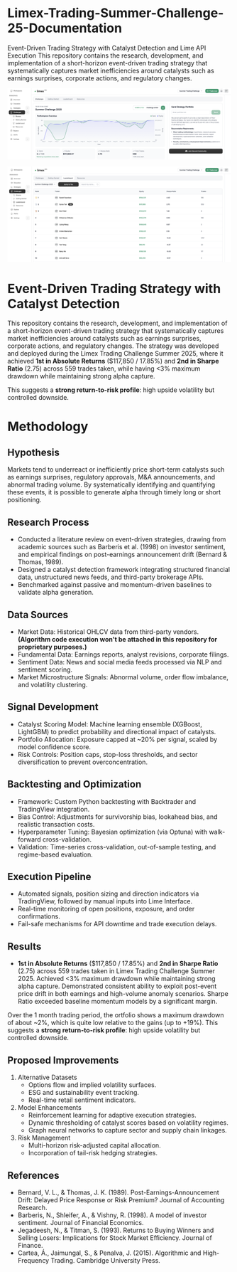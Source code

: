 # Limex-Trading-Summer-Challenge-25-Documentation
Event-Driven Trading Strategy with Catalyst Detection and Lime API Execution This repository contains the research, development, and implementation of a short-horizon event-driven trading strategy that systematically captures market inefficiencies around catalysts such as earnings surprises, corporate actions, and regulatory changes.

![Portfolio Results](./Limex_Trading_Summer25_Results.png)

![Leaderboard Results](./Limex_Trading_Summer25_Leaderboard.png)

# Event-Driven Trading Strategy with Catalyst Detection
This repository contains the research, development, and implementation of a short-horizon event-driven trading strategy that systematically captures market inefficiencies around catalysts such as earnings surprises, corporate actions, and regulatory changes. The strategy was developed and deployed during the Limex Trading Challenge Summer 2025, where it achieved **1st in Absolute Returns** ($117,850 / 17.85%) and **2nd in Sharpe Ratio** (2.75) across 559 trades taken, while having <3% maximum drawdown while maintaining strong alpha capture.

This suggests a **strong return-to-risk profile**: high upside volatility but controlled downside.

# Methodology
## Hypothesis
Markets tend to underreact or inefficiently price short-term catalysts such as earnings surprises, regulatory approvals, M&A announcements, and abnormal trading volume. By systematically identifying and quantifying these events, it is possible to generate alpha through timely long or short positioning.

## Research Process
* Conducted a literature review on event-driven strategies, drawing from academic sources such as Barberis et al. (1998) on investor sentiment, and empirical findings on post-earnings announcement drift (Bernard & Thomas, 1989).
* Designed a catalyst detection framework integrating structured financial data, unstructured news feeds, and third-party brokerage APIs.
* Benchmarked against passive and momentum-driven baselines to validate alpha generation.

## Data Sources
* Market Data: Historical OHLCV data from third-party vendors. **(Algorithm code execution won't be attached in this repository for proprietary purposes.)**
* Fundamental Data: Earnings reports, analyst revisions, corporate filings.
* Sentiment Data: News and social media feeds processed via NLP and sentiment scoring.
* Market Microstructure Signals: Abnormal volume, order flow imbalance, and volatility clustering.

## Signal Development
* Catalyst Scoring Model: Machine learning ensemble (XGBoost, LightGBM) to predict probability and directional impact of catalysts.
* Portfolio Allocation: Exposure capped at ~20% per signal, scaled by model confidence score.
* Risk Controls: Position caps, stop-loss thresholds, and sector diversification to prevent overconcentration.

## Backtesting and Optimization
* Framework: Custom Python backtesting with Backtrader and TradingView integration.
* Bias Control: Adjustments for survivorship bias, lookahead bias, and realistic transaction costs.
* Hyperparameter Tuning: Bayesian optimization (via Optuna) with walk-forward cross-validation.
* Validation: Time-series cross-validation, out-of-sample testing, and regime-based evaluation.

## Execution Pipeline
* Automated signals, position sizing and direction indicators via TradingView, followed by manual inputs into Lime Interface.
* Real-time monitoring of open positions, exposure, and order confirmations.
* Fail-safe mechanisms for API downtime and trade execution delays.

## Results
* **1st in Absolute Returns** ($117,850 / 17.85%) and **2nd in Sharpe Ratio** (2.75) across 559 trades taken in Limex Trading Challenge Summer 2025.
Achieved <3% maximum drawdown while maintaining strong alpha capture.
Demonstrated consistent ability to exploit post-event price drift in both earnings and high-volume anomaly scenarios.
Sharpe Ratio exceeded baseline momentum models by a significant margin.

Over the 1 month trading period, the ortfolio shows a maximum drawdown of about ~2%, which is quite low relative to the gains (up to +19%). This suggests a **strong return-to-risk profile**: high upside volatility but controlled downside.

## Proposed Improvements
1. Alternative Datasets
    * Options flow and implied volatility surfaces.
    * ESG and sustainability event tracking.
    * Real-time retail sentiment indicators.
3. Model Enhancements
    * Reinforcement learning for adaptive execution strategies.
    * Dynamic thresholding of catalyst scores based on volatility regimes.
    * Graph neural networks to capture sector and supply chain linkages.
4. Risk Management
    * Multi-horizon risk-adjusted capital allocation.
    * Incorporation of tail-risk hedging strategies.

## References
* Bernard, V. L., & Thomas, J. K. (1989). Post-Earnings-Announcement Drift: Delayed Price Response or Risk Premium? Journal of Accounting Research.
* Barberis, N., Shleifer, A., & Vishny, R. (1998). A model of investor sentiment. Journal of Financial Economics.
* Jegadeesh, N., & Titman, S. (1993). Returns to Buying Winners and Selling Losers: Implications for Stock Market Efficiency. Journal of Finance.
* Cartea, Á., Jaimungal, S., & Penalva, J. (2015). Algorithmic and High-Frequency Trading. Cambridge University Press.
